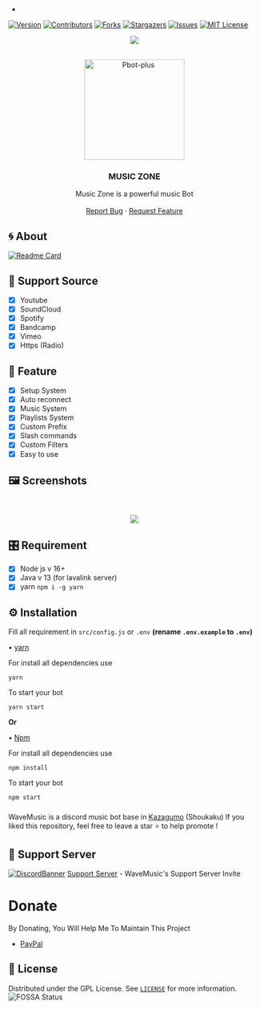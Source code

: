 *
[![Version][version-shield]](version-url)
[![Contributors][contributors-shield]][contributors-url]
[![Forks][forks-shield]][forks-url]
[![Stargazers][stars-shield]][stars-url]
[![Issues][issues-shield]][issues-url]
[![MIT License][license-shield]][license-url]
<center><img src="https://capsule-render.vercel.app/api?type=waving&color=gradient&height=200&section=header&text=MUSIC_ZONE&fontSize=80&fontAlignY=35&animation=twinkling&fontColor=gradient" /></center>


<!-- PROJECT LOGO -->
<br />
<p align="center">
  <a href="https://github.com/brblacky/WaveMusic">
    <img src="https://images-ext-2.discordapp.net/external/e5ZXfyk3uIIECo2EzhZK3k8rijs4MMbX-jAzhFDKs7w/https/share.creavite.co/Ylk5hhmIRXI8SqKw.gif" alt="Pbot-plus" width="200" height="200">
  </a>

  <h3 align="center">MUSIC ZONE</h3>

  <p align="center">
    Music Zone is  a powerful music Bot
    <br />
    <br />
    <a href="https://github.com/Vinay13Kumar/MUSIC-ZONE/issues">Report Bug</a>
    ·
    <a href="https://github.com/Vinay13Kumar/MUSIC-ZONE/pulls">Request Feature</a>
  </p>
</p>
<!-- ABOUT THE PROJECT -->

## 🌀 About
[![Readme Card](https://github-readme-stats.vercel.app/api/pin/?username=brblacky&repo=MUSICZONE&theme=tokyonight)](https://github.com/brblacky/lavamusic)
## 🎵 Support Source
- [x] Youtube
- [x] SoundCloud
- [x] Spotify
- [x] Bandcamp
- [x] Vimeo
- [x] Https (Radio)
## 🌟 Feature
- [x] Setup System
- [X] Auto reconnect 
- [x] Music System
- [x] Playlists System
- [x] Custom Prefix
- [x] Slash commands
- [x] Custom Filters
- [x] Easy to use
## 🖼️ Screenshots
<br />
<p align="center">
  <a href="https://github.com/brblacky/WaveMusic">
    <img src="https://media.discordapp.net/attachments/966675680907657256/970258515090346054/Screenshot_20220501-150820__01.jpg">
  </a>
</p>

## 🎛️ Requirement
- [x] Node js v 16+
- [x] Java v 13 (for lavalink server)
- [x] yarn  `npm i -g yarn `
## ⚙️ Installation 
Fill all requirement in `src/config.js` or `.env` **(rename `.env.example` to `.env`)**

• [yarn](https://yarnpkg.com/)

For install all dependencies use
```
yarn
```
To start your bot 
```
yarn start
```
**Or**

• [Npm](https://www.npmjs.com/)

For install all dependencies use
```
npm install
```
To start your bot 
```
npm start
```
###
WaveMusic is a discord music bot base in [Kazagumo](https://github.com/Takiyo0/Kazagumo) (Shoukaku)
If you liked this repository, feel free to leave a star ⭐ to help promote !

## 💌 Support Server
[![DiscordBanner](https://invidget.switchblade.xyz/ns8CTk9J3e)](https://discord.gg/ns8CTk9J3e)
[Support Server](https://discord.gg/ns8CTk9J3e) - WaveMusic's Support Server Invite

# Donate

 By Donating, You Will Help Me To Maintain This Project 

- [PayPal](https://www.paypal.me/sdip521)


<!-- LICENSE -->

## 🔐 License

Distributed under the  GPL License. See [`LICENSE`](https://github.com/brblacky/WaveMusic/blob/master/LICENSE) for more information.
 ![FOSSA Status](https://app.fossa.com/api/projects/git%2Bgithub.com%2Fbrblacky%2FWaveMusic.svg?type=shield)

[version-shield]: https://img.shields.io/github/package-json/v/brblacky/WaveMusic?style=for-the-badge
[version-url]: https://github.com/brblacky/WaveMusic
[contributors-shield]: https://img.shields.io/github/contributors/brblacky/WaveMusic.svg?style=for-the-badge
[contributors-url]: https://github.com/brblacky/WaveMusic/graphs/contributors
[forks-shield]: https://img.shields.io/github/forks/brblacky/WaveMusic.svg?style=for-the-badge
[forks-url]: https://github.com/brblacky/WaveMusic/network/members
[stars-shield]: https://img.shields.io/github/stars/brblacky/WaveMusic.svg?style=for-the-badge
[stars-url]: https://github.com/brblacky/lavamusic/stargazers
[issues-shield]: https://img.shields.io/github/issues/brblacky/WaveMusic.svg?style=for-the-badge
[issues-url]: https://github.com/brblacky/WaveMusic/issues
[license-shield]: https://img.shields.io/github/license/brblacky/WaveMusic.svg?style=for-the-badge
[license-url]: https://github.com/brblacky/WaveMusic/blob/master/LICENSE
